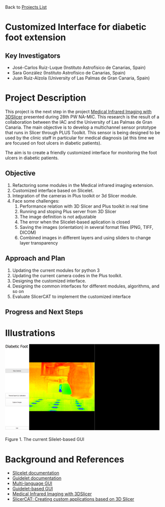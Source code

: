 Back to [Projects List](../../README.md#ProjectsList)

# Customized Interface for diabetic foot extension

## Key Investigators

- José-Carlos Ruiz-Luque (Instituto Astrofísico de Canarias, Spain)
- Sara González (Instituto Astrofísico de Canarias, Spain)
- Juan Ruiz-Alzola (University of Las Palmas de Gran Canaria, Spain)


# Project Description

This project is the next step  in the project [Medical Infrared Imaging with 3DSlicer](https://projectweek.na-mic.org/PW28_2018_GranCanaria/Projects/MedicalInfraredImagingWithSlicer/) presented during 28th PW NA-MIC. This research is the result of a collaboration between the IAC and the University of Las Palmas de Gran Canaria. The main objective is to develop a multichannel sensor prototype that runs in Slicer through PLUS Toolkit. This sensor is being designed to be used by the clinic staff in particular for medical diagnosis (at this time we are focused on foot ulcers in diabetic patients).

The aim is to create a friendly customized interface for monitoring the foot ulcers in diabetic patients. 
 <!-- Moreover, the interface invokes the different steps for the diagnosis Thinking more lines-->


## Objective

<!-- Describe here WHAT you would like to achieve (what you will have as end result). -->
1. Refactoring some modules in the Medical infrared imaging extension.
1. Customized interface based on Slicelet.
1. Integration of the cameras in Plus toolkit or 3d Slicer module.
1. Face some challenges:
   1. Performance relation with 3D Slicer and Plus toolkit in real time
   1. Running and stoping Plus server from 3D Slicer
   1. The image definition is not adjustable
   1. The error when the Slicelet-based aplication is closed
   1. Saving the images (orientation) in several format files (PNG, TIFF, DICOM)
   1. Combined images in different layers and using sliders to change layer transparency


## Approach and Plan

<!-- Describe here HOW you would like to achieve the objectives stated above. -->

1. Updating the current modules for python 3
1. Updating the current camera codes in the Plus toolkit.
1. Designing the customized interface.
1. Designing the common interfaces for different modules, algorithms, and so on
1. Evaluate SlicerCAT to implement the customized interface


## Progress and Next Steps

<!-- Update this section as you make progress, describing of what you have ACTUALLY DONE. If there are specific steps that you could not complete then you can describe them here, too. -->


# Illustrations

<!-- Add pictures and links to videos that demonstrate what has been accomplished.
![Description of picture](Example2.jpg)
![Some more images](Example2.jpg)
-->

<img src="CurrentUI.png" width="800"/>

Figure 1. The current Silelet-based GUI

# Background and References

<!-- If you developed any software, include link to the source code repository. If possible, also add links to sample data, and to any relevant publications. -->

- [Slicelet documentation](https://www.slicer.org/wiki/Documentation/Nightly/Developers/Slicelets)
- [Guidelet documentation](http://www.slicerigt.org/wp/developer-tutorial/)
- [Multi-language GUI](https://github.com/mt4sd/UltrasoundTrainingSystem/tree/i18n_l10n)
- [Guidelet-based GUI](https://github.com/mt4sd/UltrasoundTrainingSystem/tree/master)
- [Medical Infrared Imaging with 3DSlicer](https://projectweek.na-mic.org/PW28_2018_GranCanaria/Projects/MedicalInfraredImagingWithSlicer/)
- [SlicerCAT: Creating custom applications based on 3D Slicer](https://blog.kitware.com/slicercat-creating-custom-applications-based-on-3d-slicer/)
